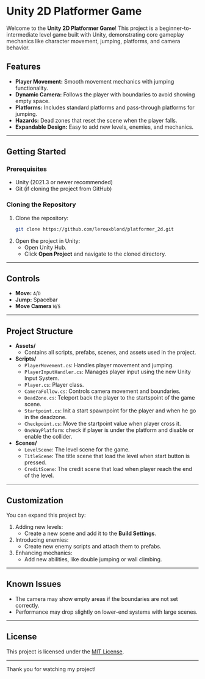 
# **Unity 2D Platformer Game**

Welcome to the **Unity 2D Platformer Game**! This project is a beginner-to-intermediate level game built with Unity, demonstrating core gameplay mechanics like character movement, jumping, platforms, and camera behavior.

## **Features**
- **Player Movement:** Smooth movement mechanics with jumping functionality.
- **Dynamic Camera:** Follows the player with boundaries to avoid showing empty space.
- **Platforms:** Includes standard platforms and pass-through platforms for jumping.
- **Hazards:** Dead zones that reset the scene when the player falls.
- **Expandable Design:** Easy to add new levels, enemies, and mechanics.

---

## **Getting Started**
### **Prerequisites**
- Unity (2021.3 or newer recommended)
- Git (if cloning the project from GitHub)

### **Cloning the Repository**
1. Clone the repository:
   ```bash
   git clone https://github.com/lerouxblond/platformer_2d.git
   ```
2. Open the project in Unity:
   - Open Unity Hub.
   - Click **Open Project** and navigate to the cloned directory.

---

## **Controls**
- **Move:** `A`/`D`
- **Jump:** Spacebar
- **Move Camera** `W`/`S`

---

## **Project Structure**
- **Assets/**
  - Contains all scripts, prefabs, scenes, and assets used in the project.
- **Scripts/**
  - `PlayerMovement.cs`: Handles player movement and jumping.
  - `PlayerInputHandler.cs`: Manages player input using the new Unity Input System.
  - `Player.cs`: Player class.
  - `CameraFollow.cs`: Controls camera movement and boundaries.
  - `DeadZone.cs`: Teleport back the player to the startspoint of the game scene.
  - `Startpoint.cs`: Init a start spawnpoint for the player and when he go in the deadzone.
  - `Checkpoint.cs`: Move the startpoint value when player cross it.
  - `OneWayPlatform`: check if player is under the platform and disable or enable the collider.
- **Scenes/**
  - `LevelScene`: The level scene for the game.
  - `TitleScene`: The title scene that load the level when start button is pressed.
  - `CreditScene`: The credit scene that load when player reach the end of the level.

---

## **Customization**
You can expand this project by:
1. Adding new levels:
   - Create a new scene and add it to the **Build Settings**.
2. Introducing enemies:
   - Create new enemy scripts and attach them to prefabs.
3. Enhancing mechanics:
   - Add new abilities, like double jumping or wall climbing.

---

## **Known Issues**
- The camera may show empty areas if the boundaries are not set correctly.
- Performance may drop slightly on lower-end systems with large scenes.

---
## **License**
This project is licensed under the [MIT License](LICENSE).

---

Thank you for watching my project!
